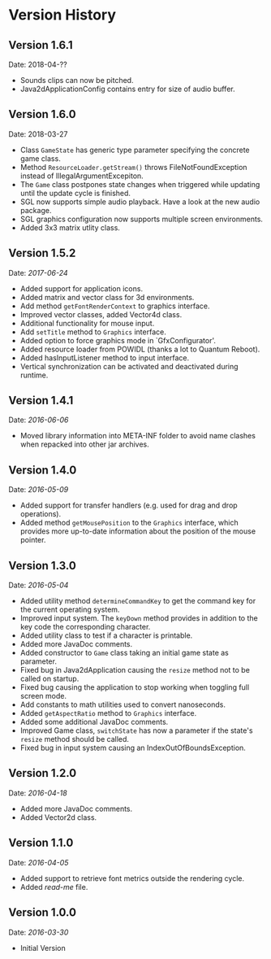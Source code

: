 # Version History

## Version 1.6.1
Date: 2018-04-??

- Sounds clips can now be pitched.
- Java2dApplicationConfig contains entry for size of audio buffer.

## Version 1.6.0
Date: 2018-03-27

- Class `GameState` has generic type parameter specifying the concrete game class.
- Method `ResourceLoader.getStream()` throws FileNotFoundException instead of IllegalArgumentExcepiton.
- The `Game` class postpones state changes when triggered while updating until the update cycle is finished.
- SGL now supports simple audio playback. Have a look at the new audio package.
- SGL graphics configuration now supports multiple screen environments.
- Added 3x3 matrix utlity class.

## Version 1.5.2
Date: *2017-06-24*

- Added support for application icons.
- Added matrix and vector class for 3d environments.
- Add method `getFontRenderContext` to graphics interface.
- Improved vector classes, added Vector4d class.
- Additional functionality for mouse input.
- Add `setTitle` method to `Graphics` interface.
- Added option to force graphics mode in `GfxConfigurator'.
- Added resource loader from POWIDL (thanks a lot to Quantum Reboot).
- Added hasInputListener method to input interface.
- Vertical synchronization can be activated and deactivated during runtime.

## Version 1.4.1
Date: *2016-06-06*

- Moved library information into META-INF folder to avoid name clashes when repacked into other jar archives.


## Version 1.4.0
Date: *2016-05-09*

- Added support for transfer handlers (e.g. used for drag and drop operations).
- Added method `getMousePosition` to the `Graphics` interface, which provides more up-to-date 
information about the position of the mouse pointer.

## Version 1.3.0
Date: *2016-05-04*

- Added utility method `determineCommandKey` to get the command key for the current operating system.
- Improved input system. The `keyDown` method provides in addition to the key code the corresponding character.
- Added utility class to test if a character is printable.
- Added more JavaDoc comments.
- Added constructor to `Game` class taking an initial game state as parameter.
- Fixed bug in Java2dApplication causing the `resize` method not to be called on startup.
- Fixed bug causing the application to stop working when toggling full screen mode.
- Add constants to math utilities used to convert nanoseconds.
- Added `getAspectRatio` method to `Graphics` interface.
- Added some additional JavaDoc comments.
- Improved Game class, `switchState` has now a parameter if the state's  `resize` method should be called.
- Fixed bug in input system causing an IndexOutOfBoundsException.

## Version 1.2.0
Date: *2016-04-18*

- Added more JavaDoc comments.
- Added Vector2d class.

## Version 1.1.0
Date: *2016-04-05*

- Added support to retrieve font metrics outside the rendering cycle.
- Added *read-me* file.

## Version 1.0.0
Date: *2016-03-30*

- Initial Version